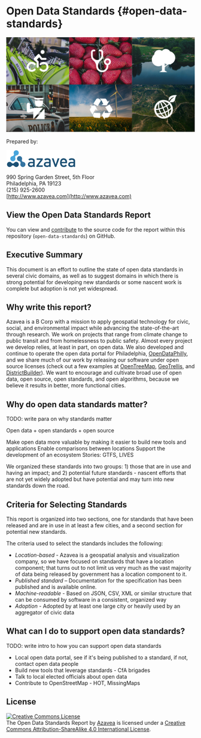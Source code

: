 # Open Data Standards {#open-data-standards}
![](images/open-data-standards-tiles.jpg)

Prepared by:

![](images/azavea_trans_sm.png)

990 Spring Garden Street, 5th Floor<br>
Philadelphia, PA 19123<br>
(215) 925-2600<br>
[http://www.azavea.com](http://www.azavea.com)<br>

## View the Open Data Standards Report
You can view and [contribute](contribute.md) to the source code for the report within this repository (`open-data-standards`) on GitHub.

## Executive Summary
This document is an effort to outline the state of open data standards in several civic domains, as well as to suggest domains in which there is strong potential for developing new standards or some nascent work is complete but adoption is not yet widespread.

## Why write this report?
Azavea is a B Corp with a mission to apply geospatial technology for civic, social, and environmental impact while advancing the state-of-the-art through research. We work on projects that range from climate change to public transit and from homelessness to public safety. Almost every project we develop relies, at least in part, on open data. We also developed and continue to operate the open data portal for Philadelphia, [OpenDataPhilly](http://www.opendataphilly.org/), and we share much of our work by releasing our software under open source licenses (check out a few examples at [OpenTreeMap](http://www.opentreemap.org/), [GeoTrellis](http://geotrellis.io), and [DistrictBuilder](http://www.districtbuilder.org/)). We want to encourage and cultivate broad use of open data, open source, open standards, and open algorithms, because we believe it results in better, more functional cities.


## Why do open data standards matter?
TODO: write para on why standards matter

Open data + open standards + open source

Make open data more valuable by making it easier to build new tools and applications
Enable comparisons between locations
Support the development of an ecosystem
Stories: GTFS, LIVES

We organized these standards into two groups: 1) those that are in use and having an impact; and 2) potential future standards - nascent efforts that are not yet widely adopted but have potential and may turn into new standards down the road.


## Criteria for Selecting Standards
This report is organized into two sections, one for standards that have been released and are in use in at least a few cities, and a second section for potential new standards.

The criteria used to select the standards includes the following:

 * *Location-based* - Azavea is a geospatial analysis and visualization company, so we have focused on standards that have a location component; that turns out to not limit us very much as the vast majority of data being released by government has a location component to it.
 * *Published standard* – Documentation for the specification has been published and is available online.
 * *Machine-readable* - Based on JSON, CSV, XML or similar structure that can be consumed by software in a consistent, organized way
 * *Adoption* - Adopted by at least one large city or heavily used by an aggregator of civic data

## What can I do to support open data standards?
TODO: write intro to how you can support open data standards
 * Local open data portal, see if it's being published to a standard, if not, contact open data people
 * Build new tools that leverage standards - CfA brigades
 * Talk to local elected officials about open data
 * Contribute to OpenStreetMap - HOT, MissingMaps


## License
<a rel="license" href="http://creativecommons.org/licenses/by-sa/4.0/"><img alt="Creative Commons License" style="border-width:0" src="https://i.creativecommons.org/l/by-sa/4.0/88x31.png" /></a><br>
The Open Data Standards Report by <a href="http://www.azavea.com">Azavea</a> is licensed under a <a rel="license" href="http://creativecommons.org/licenses/by-sa/4.0/">Creative Commons Attribution-ShareAlike 4.0 International License</a>.

